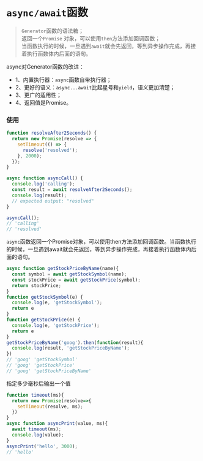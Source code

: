 # `async/await`函数  

> `Generator`函数的语法糖；  
> 返回一个`Promise` 对象，可以使用`then`方法添加回调函数；  
> 当函数执行的时候，一旦遇到`await`就会先返回，等到异步操作完成，再接着执行函数体内后面的语句。  

async对Generator函数的改进：  
* 1、内置执行器：`async`函数自带执行器；  
* 2、更好的语义：`async...await`比起星号和`yield`，语义更加清楚；  
* 3、更广的适用性；  
* 4、返回值是Promise。  

### 使用  

```javascript
function resolveAfter2Seconds() {
  return new Promise(resolve => {
    setTimeout(() => {
      resolve('resolved');
    }, 2000);
  });
}

async function asyncCall() {
  console.log('calling');
  const result = await resolveAfter2Seconds();
  console.log(result);
  // expected output: "resolved"
}

asyncCall();
// 'calling'
// 'resolved'
```

`async`函数返回一个Promise对象，可以使用then方法添加回调函数。当函数执行的时候，一旦遇到await就会先返回，等到异步操作完成，再接着执行函数体内后面的语句。  
```javascript
async function getStockPriceByName(name){
  const symbol = await getStockSymbol(name);
  const stockPrice = await getStockPrice(symbol);
  return stockPrice;
}
function getStockSymbol(e) {
  console.log(e, 'getStockSymbol');
  return e
}
function getStockPrice(e) {
  console.log(e, 'getStockPrice');
  return e
}
getStockPriceByName('goog').then(function(result){
  console.log(result, 'getStockPriceByName');
})
// 'goog' 'getStockSymbol'
// 'goog' 'getStockPrice'
// 'goog' 'getStockPriceByName'
```

指定多少毫秒后输出一个值  
```javascript
function timeout(ms){
  return new Promise(resolve=>{
    setTimeout(resolve, ms);
  })
}
async function asyncPrint(value, ms){
  await timeout(ms);
  console.log(value);
}
asyncPrint('hello', 3000);
// 'hello'
```
